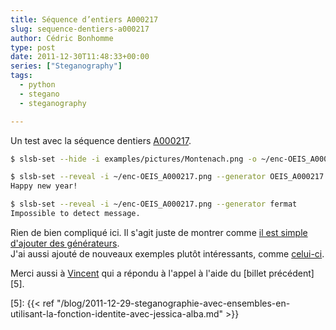 ```yaml
---
title: Séquence d’entiers A000217
slug: sequence-dentiers-a000217
author: Cédric Bonhomme
type: post
date: 2011-12-30T11:48:33+00:00
series: ["Steganography"]
tags:
  - python
  - stegano
  - steganography

---
```

Un test avec la séquence dentiers [A000217][1].

```bash
$ slsb-set --hide -i examples/pictures/Montenach.png -o ~/enc-OEIS_A000217.png --generator OEIS_A000217 -m 'Happy new year!'
```

```bash
$ slsb-set --reveal -i ~/enc-OEIS_A000217.png --generator OEIS_A000217
Happy new year!
```

```bash
$ slsb-set --reveal -i ~/enc-OEIS_A000217.png --generator fermat
Impossible to detect message.
```

Rien de bien compliqué ici. Il s'agit juste de montrer comme
[il est simple d'ajouter des générateurs][2].  
J'ai aussi ajouté de nouveaux exemples plutôt intéressants, comme [celui-ci][3].

Merci aussi à [Vincent][4] qui a répondu à l'appel à l'aide du [billet précédent][5].

 [1]: http://oeis.org/A000217
 [2]: http://projects.cedricbonhomme.org/projects/stegano/repository/revisions/63186da927c2
 [3]: http://projects.cedricbonhomme.org/projects/stegano/repository/entry/examples/example3.sh
 [4]: http://lita.sciences.univ-metz.fr/~demange/
 [5]: {{< ref "/blog/2011-12-29-steganographie-avec-ensembles-en-utilisant-la-fonction-identite-avec-jessica-alba.md" >}}
